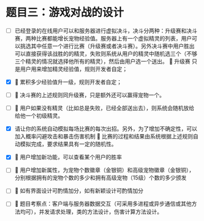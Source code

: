 ﻿# 题目三：游戏对战的设计
- [ ] 已经登录的在线用户可以和服务器进行虚拟决斗，决斗分两种：升级赛和决斗赛，两种比赛都能增长宠物经验值。服务器上有一个虚拟精灵的列表，用户可以挑选其中任意一个进行比赛（升级赛或者决斗赛）。另外决斗赛中用户胜出可以直接获得该战胜的的精灵，失败则系统从用户的精灵中随机选三个（不够三个精灵的情况就选择他所有的精灵），然后由用户选一个送出。
	升级赛 只是用户用来增加精灵经验值，规则开发者自定；
- [x] 	累积多少经验值升一级，规则开发者自定；
- [ ] 	决斗赛的上述规则同升级赛，只是额外还可以赢得宠物一个。
- [ ] 	用户如果没有精灵（比如总是失败，已经全部送出去），则系统会随机放给给他一个初级精灵。
- [x] 请让你的系统自动模拟每场比赛的每次出招。另外，为了增加不确定性，可以加入概率闪避攻击和暴击伤害机制
	比赛的过程和结果由系统根据上述规则自动模拟完成，要求结果具有一定的随机性。
- [x] 	用户增加新功能，可以查看某个用户的胜率
- [ ] 	用户增加新属性，为宠物个数徽章（金银铜）和高级宠物徽章（金银铜），分别根据拥有的宠物个数的多少和拥有高级宠物（15级）个数的多少颁发
- [ ] 	如有界面设计可酌情加分，如有新颖设计可酌情加分
- [ ] 	题目考察点：客户端与服务器数据交互（可采用多进程或异步通信或其他方法均可），并发请求处理，类的方法设计，伤害计算方法设计。


